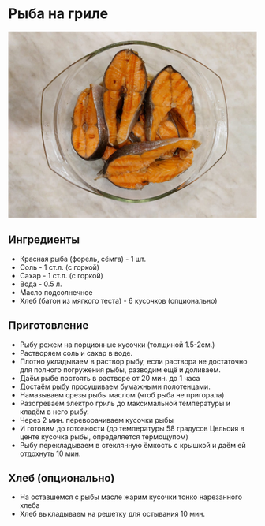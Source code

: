 # Рыба на гриле

![Картинка](lookme.jpg)

## Ингредиенты

* Красная рыба (форель, сёмга) - 1 шт.
* Соль - 1 ст.л. (с горкой)
* Сахар - 1 ст.л. (с горкой)
* Вода - 0.5 л.
* Масло подсолнечное
* Хлеб (батон из мягкого теста) - 6 кусочков (опционально)

## Приготовление

* Рыбу режем на порционные кусочки (толщиной 1.5-2см.)
* Растворяем соль и сахар в воде.
* Плотно укладываем в раствор рыбу, если раствора не достаточно для полного погружения рыбы, разводим ещё и доливаем.
* Даём рыбе постоять в растворе от 20 мин. до 1 часа
* Достаём рыбу просушиваем бумажными полотенцами.
* Намазываем срезы рыбы маслом (чтоб рыба не пригорала)
* Разогреваем электро гриль до максимальной температуры и кладём в него рыбу.
* Через 2 мин. переворачиваем кусочки рыбы
* И готовим до готовности (до температуры 58 градусов Цельсия в центе кусочка рыбы, определяется термощупом)
* Рыбу перекладываем в стеклянную ёмкость с крышкой и даём ей отдохнуть 10 мин.

## Хлеб (опционально)

* На оставшемся с рыбы масле жарим кусочки тонко нарезанного хлеба
* Хлеб выкладываем на решетку для остывания 10 мин.
